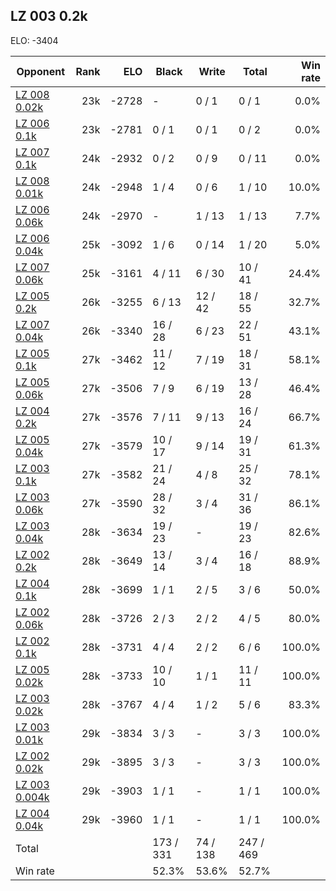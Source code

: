## LZ 003 0.2k ##

ELO: -3404

Opponent | Rank | ELO | Black | Write | Total | Win rate
---------|-----:|----:|-------|-------|-------|-------:
[LZ 008 0.02k](LZ%20008%200.02k.md) | 23k | -2728 | - | 0 / 1 | 0 / 1 | 0.0%
[LZ 006 0.1k](LZ%20006%200.1k.md) | 23k | -2781 | 0 / 1 | 0 / 1 | 0 / 2 | 0.0%
[LZ 007 0.1k](LZ%20007%200.1k.md) | 24k | -2932 | 0 / 2 | 0 / 9 | 0 / 11 | 0.0%
[LZ 008 0.01k](LZ%20008%200.01k.md) | 24k | -2948 | 1 / 4 | 0 / 6 | 1 / 10 | 10.0%
[LZ 006 0.06k](LZ%20006%200.06k.md) | 24k | -2970 | - | 1 / 13 | 1 / 13 | 7.7%
[LZ 006 0.04k](LZ%20006%200.04k.md) | 25k | -3092 | 1 / 6 | 0 / 14 | 1 / 20 | 5.0%
[LZ 007 0.06k](LZ%20007%200.06k.md) | 25k | -3161 | 4 / 11 | 6 / 30 | 10 / 41 | 24.4%
[LZ 005 0.2k](LZ%20005%200.2k.md) | 26k | -3255 | 6 / 13 | 12 / 42 | 18 / 55 | 32.7%
[LZ 007 0.04k](LZ%20007%200.04k.md) | 26k | -3340 | 16 / 28 | 6 / 23 | 22 / 51 | 43.1%
[LZ 005 0.1k](LZ%20005%200.1k.md) | 27k | -3462 | 11 / 12 | 7 / 19 | 18 / 31 | 58.1%
[LZ 005 0.06k](LZ%20005%200.06k.md) | 27k | -3506 | 7 / 9 | 6 / 19 | 13 / 28 | 46.4%
[LZ 004 0.2k](LZ%20004%200.2k.md) | 27k | -3576 | 7 / 11 | 9 / 13 | 16 / 24 | 66.7%
[LZ 005 0.04k](LZ%20005%200.04k.md) | 27k | -3579 | 10 / 17 | 9 / 14 | 19 / 31 | 61.3%
[LZ 003 0.1k](LZ%20003%200.1k.md) | 27k | -3582 | 21 / 24 | 4 / 8 | 25 / 32 | 78.1%
[LZ 003 0.06k](LZ%20003%200.06k.md) | 27k | -3590 | 28 / 32 | 3 / 4 | 31 / 36 | 86.1%
[LZ 003 0.04k](LZ%20003%200.04k.md) | 28k | -3634 | 19 / 23 | - | 19 / 23 | 82.6%
[LZ 002 0.2k](LZ%20002%200.2k.md) | 28k | -3649 | 13 / 14 | 3 / 4 | 16 / 18 | 88.9%
[LZ 004 0.1k](LZ%20004%200.1k.md) | 28k | -3699 | 1 / 1 | 2 / 5 | 3 / 6 | 50.0%
[LZ 002 0.06k](LZ%20002%200.06k.md) | 28k | -3726 | 2 / 3 | 2 / 2 | 4 / 5 | 80.0%
[LZ 002 0.1k](LZ%20002%200.1k.md) | 28k | -3731 | 4 / 4 | 2 / 2 | 6 / 6 | 100.0%
[LZ 005 0.02k](LZ%20005%200.02k.md) | 28k | -3733 | 10 / 10 | 1 / 1 | 11 / 11 | 100.0%
[LZ 003 0.02k](LZ%20003%200.02k.md) | 28k | -3767 | 4 / 4 | 1 / 2 | 5 / 6 | 83.3%
[LZ 003 0.01k](LZ%20003%200.01k.md) | 29k | -3834 | 3 / 3 | - | 3 / 3 | 100.0%
[LZ 002 0.02k](LZ%20002%200.02k.md) | 29k | -3895 | 3 / 3 | - | 3 / 3 | 100.0%
[LZ 003 0.004k](LZ%20003%200.004k.md) | 29k | -3903 | 1 / 1 | - | 1 / 1 | 100.0%
[LZ 004 0.04k](LZ%20004%200.04k.md) | 29k | -3960 | 1 / 1 | - | 1 / 1 | 100.0%
Total | | | 173 / 331 | 74 / 138 | 247 / 469 | 
Win rate| | | 52.3% | 53.6% | 52.7% | 
